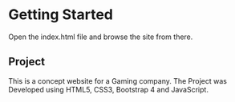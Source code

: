 # Getting Started

Open the index.html file and browse the site from there.

## Project

This is a concept website for a Gaming company. The Project was Developed using HTML5, CSS3, Bootstrap 4 and JavaScript.
